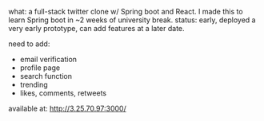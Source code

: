what: a full-stack twitter clone w/ Spring boot and React. I made this to learn Spring boot in ~2 weeks of university break.
status: early, deployed a very early prototype, can add features at a later date.

need to add:
- email verification
- profile page
- search function
- trending
- likes, comments, retweets
  
available at: http://3.25.70.97:3000/
